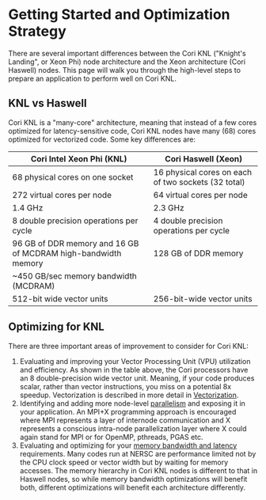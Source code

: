 # Getting Started and Optimization Strategy

There are several important differences between the Cori KNL
("Knight's Landing", or Xeon Phi) node architecture and the Xeon
architecture (Cori Haswell) nodes. This page will walk you through the
high-level steps to prepare an application to perform well on Cori
KNL.

## KNL vs Haswell

Cori KNL is a "many-core" architecture, meaning that instead of a few
cores optimized for latency-sensitive code, Cori KNL nodes have many
(68) cores optimized for vectorized code. Some key differences are:

| Cori Intel Xeon Phi (KNL)                                     | Cori Haswell (Xeon)                                 |
|---------------------------------------------------------------|-----------------------------------------------------|
| 68 physical cores on one socket                               | 16 physical cores on each of two sockets (32 total) |
| 272 virtual cores per node                                    | 64 virtual cores per node                           |
| 1.4 GHz                                                       | 2.3 GHz                                             |
| 8 double precision operations per cycle                       | 4 double precision operations per cycle             |
| 96 GB of DDR memory and 16 GB of MCDRAM high-bandwidth memory | 128 GB of DDR memory                                |
| ~450 GB/sec memory bandwidth (MCDRAM)                         |                                                     |
| 512-bit wide vector units                                     | 256-bit-wide vector units                           |

## Optimizing for KNL

There are three important areas of improvement to consider for Cori
KNL:

1. Evaluating and improving your Vector Processing Unit (VPU)
   utilization and efficiency. As shown in the table above, the Cori
   processors have an 8 double-precision wide vector unit. Meaning, if
   your code produces scalar, rather than vector instructions, you
   miss on a potential 8x speedup. Vectorization is described in more
   detail in [Vectorization](../vectorization.md).
2. Identifying and adding more
   node-level [parallelism](../parallelism.md) and exposing it in your
   application. An MPI+X programming approach is encouraged where MPI
   represents a layer of internode communication and X represents a
   conscious intra-node parallelization layer where X could again
   stand for MPI or for OpenMP, pthreads, PGAS etc.
3. Evaluating and optimizing for
   your [memory bandwidth and latency](../mem_bw.md)
   requirements. Many codes run at NERSC are performance limited not
   by the CPU clock speed or vector width but by waiting for memory
   accesses. The memory hierarchy in Cori KNL nodes is different to
   that in Haswell nodes, so while memory bandwidth optimizations will
   benefit both, different optimizations will benefit each
   architecture differently.
